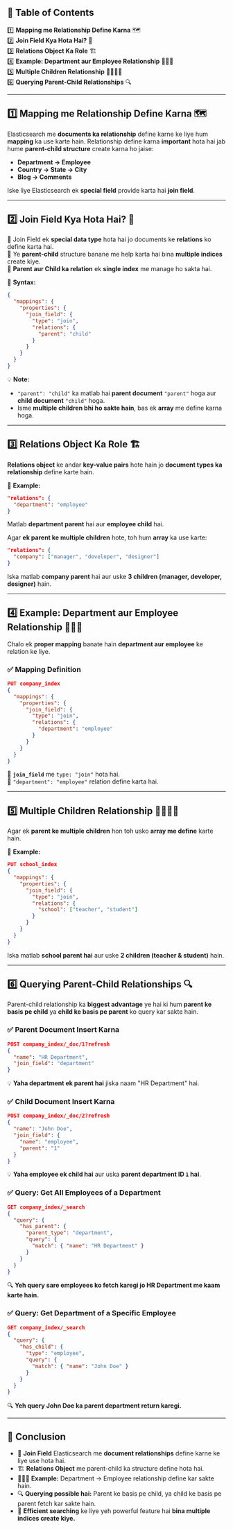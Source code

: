 ## 📑 Table of Contents  

1️⃣ **Mapping me Relationship Define Karna** 🗺️  
2️⃣ **Join Field Kya Hota Hai?** 🔗  
3️⃣ **Relations Object Ka Role** 🏗️  
4️⃣ **Example: Department aur Employee Relationship** 🏢👨‍💼  
5️⃣ **Multiple Children Relationship** 👨‍👩‍👧‍👦  
6️⃣ **Querying Parent-Child Relationships** 🔍  

---

## 1️⃣ **Mapping me Relationship Define Karna** 🗺️  
Elasticsearch me **documents ka relationship** define karne ke liye hum **mapping** ka use karte hain. Relationship define karna **important** hota hai jab hume **parent-child structure** create karna ho jaise:  
- **Department → Employee**  
- **Country → State → City**  
- **Blog → Comments**  

Iske liye Elasticsearch ek **special field** provide karta hai **join field**.  

---

## 2️⃣ **Join Field Kya Hota Hai?** 🔗  
🔹 Join Field ek **special data type** hota hai jo documents ke **relations** ko define karta hai.  
🔹 Ye **parent-child** structure banane me help karta hai bina **multiple indices** create kiye.  
🔹 **Parent aur Child ka relation** ek **single index** me manage ho sakta hai.  

📌 **Syntax:**  
```json
{
  "mappings": {
    "properties": {
      "join_field": {
        "type": "join",
        "relations": {
          "parent": "child"
        }
      }
    }
  }
}
```

💡 **Note:**  
- `"parent": "child"` ka matlab hai **parent document** `"parent"` hoga aur **child document** `"child"` hoga.  
- Isme **multiple children bhi ho sakte hain**, bas ek **array** me define karna hoga.  

---

## 3️⃣ **Relations Object Ka Role** 🏗️  
**Relations object** ke andar **key-value pairs** hote hain jo **document types ka relationship** define karte hain.  

📌 **Example:**  
```json
"relations": {
  "department": "employee"
}
```
Matlab **department parent** hai aur **employee child** hai.  

Agar **ek parent ke multiple children** hote, toh hum **array** ka use karte:  
```json
"relations": {
  "company": ["manager", "developer", "designer"]
}
```
Iska matlab **company parent** hai aur uske **3 children (manager, developer, designer)** hain.  

---

## 4️⃣ **Example: Department aur Employee Relationship** 🏢👨‍💼  
Chalo ek **proper mapping** banate hain **department aur employee** ke relation ke liye.  

### ✅ **Mapping Definition**  
```json
PUT company_index
{
  "mappings": {
    "properties": {
      "join_field": {
        "type": "join",
        "relations": {
          "department": "employee"
        }
      }
    }
  }
}
```

🔹 **`join_field`** me `type: "join"` hota hai.  
🔹 `"department": "employee"` relation define karta hai.  

---

## 5️⃣ **Multiple Children Relationship** 👨‍👩‍👧‍👦  
Agar ek **parent ke multiple children** hon toh usko **array me define** karte hain.  

📌 **Example:**  
```json
PUT school_index
{
  "mappings": {
    "properties": {
      "join_field": {
        "type": "join",
        "relations": {
          "school": ["teacher", "student"]
        }
      }
    }
  }
}
```
Iska matlab **school parent hai** aur uske **2 children (teacher & student)** hain.  

---

## 6️⃣ **Querying Parent-Child Relationships** 🔍  
Parent-child relationship ka **biggest advantage** ye hai ki hum **parent ke basis pe child** ya **child ke basis pe parent** ko query kar sakte hain.  

### ✅ **Parent Document Insert Karna**  
```json
POST company_index/_doc/1?refresh
{
  "name": "HR Department",
  "join_field": "department"
}
```
💡 **Yaha department ek parent hai** jiska naam "HR Department" hai.  

### ✅ **Child Document Insert Karna**  
```json
POST company_index/_doc/2?refresh
{
  "name": "John Doe",
  "join_field": {
    "name": "employee",
    "parent": "1"
  }
}
```
💡 **Yaha employee ek child hai** aur uska **parent department ID `1` hai**.  

### ✅ **Query: Get All Employees of a Department**  
```json
GET company_index/_search
{
  "query": {
    "has_parent": {
      "parent_type": "department",
      "query": {
        "match": { "name": "HR Department" }
      }
    }
  }
}
```
🔍 **Yeh query sare employees ko fetch karegi jo HR Department me kaam karte hain.**  

### ✅ **Query: Get Department of a Specific Employee**  
```json
GET company_index/_search
{
  "query": {
    "has_child": {
      "type": "employee",
      "query": {
        "match": { "name": "John Doe" }
      }
    }
  }
}
```
🔍 **Yeh query John Doe ka parent department return karegi.**  

---

## 🎯 **Conclusion**  
- 🔗 **Join Field** Elasticsearch me **document relationships** define karne ke liye use hota hai.  
- 🏗 **Relations Object** me parent-child ka structure define hota hai.  
- 🏢👨‍💼 **Example:** Department → Employee relationship define kar sakte hain.  
- 🔍 **Querying possible hai:** Parent ke basis pe child, ya child ke basis pe parent fetch kar sakte hain.  
- 🚀 **Efficient searching** ke liye yeh powerful feature hai **bina multiple indices create kiye.**  

